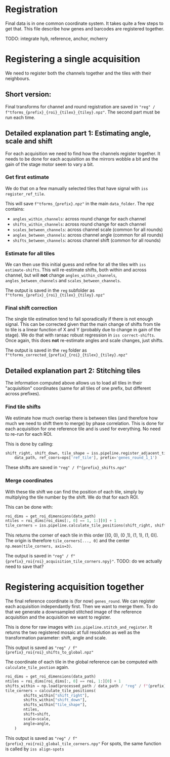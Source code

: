 # Registration

Final data is in one common coordinate system. It takes quite a few steps to get that.
This file describe how genes and barcodes are registered together. 

TODO: integrate hyb, reference, anchor, mcherry

# Registering a single acquisition

We need to register both the channels together and the tiles with their neighbours.

## Short version: 

Final transforms for channel and round registration are saved in 
`"reg" / f"tforms_{prefix}_{roi}_{tilex}_{tiley}.npz"`.
The second part must be run each time.

## Detailed explanation part 1: Estimating angle, scale and shift

For each acquisition we need to find how the channels register together. It needs to be
done for each acquisition as the mirrors wobble a bit and the gain of the stage motor 
seem to vary a bit.

### Get first estimate

We do that on a few manually selected tiles that have signal with
`iss register_ref_tile`.

This will save `f"tforms_{prefix}.npz"` in the main `data_folder`. The npz contains:

- `angles_within_channels`: across round change for each channel
- `shifts_within_channels`: across round change for each channel
- `scales_between_channels`: across channel scale (common for all rounds)
- `angles_between_channels`: across channel angle (common for all rounds)
- `shifts_between_channels`: across channel shift (common for all rounds)

### Estimate for all tiles

We can then use this initial guess and refine for all the tiles with 
`iss estimate-shifts`. This will re-estimate shifts, both within and across channel,
but will **not** change `angles_within_channels`, `angles_between_channels` and
`scales_between_channels`.

The output is saved in the `reg` subfolder as 
`f"tforms_{prefix}_{roi}_{tilex}_{tiley}.npz"`

### Final shift correction

The single tile estimation tend to fail sporadically if there is not enough signal. This
can be corrected given that the main change of shifts from tile to tile is a linear 
function of X and Y (probably due to change in gain of the stage). We do that with
ransac robust regression in `iss correct-shifts`. Once again, this does **not** 
re-estimate angles and scale changes, just shifts.

The output is saved in the ``reg`` folder as 
`f"tforms_corrected_{prefix}_{roi}_{tilex}_{tiley}.npz"`

## Detailed explanation part 2: Stitching tiles

The information computed above allows us to load all tiles in their "acquisition" 
coordinates (same for all tiles of one prefix, but different across prefixes).

### Find tile shifts

We estimate how much overlap there is between tiles (and therefore how much we need
to shift them to merge) by phase correlation. This is done for each acquisition for one
reference tile and is used for everything. No need to re-run for each ROI.

This is done by calling:
```python
shift_right, shift_down, tile_shape = iss.pipeline.register_adjacent_tiles(
    data_path, ref_coors=ops['ref_tile'], prefix='genes_round_1_1')
```

These shifts are saved in `"reg" / f"{prefix}_shifts.npz"`

### Merge coordinates

With these tile shift we can find the position of each tile, simply by multiplying the
tile number by the shift. We do that for each ROI.

This can be done with:

```python    
roi_dims = get_roi_dimensions(data_path)
ntiles = roi_dims[roi_dims[:, 0] == 1, 1:][0] + 1
tile_corners = iss.pipeline.calculate_tile_positions(shift_right, shift_down, tile_shape, ntiles)
```
This returns the corner of each tile in this order [(0, 0), (0 ,1), (1, 1), (1, 0)].
The origin is therefore `tile_corners[..., 0]` and the center 
`np.mean(tile_corners, axis=3)`.

The output is saved in `"reg" / f"{prefix}_roi{roi}_acquisition_tile_corners.npy}"`.
TODO: do we actually need to save that?

# Registering acquisition together

The final reference coordinate is (for now) `genes_round`. We can register each 
acquisition independantly first. Then we want to merge them. To do that we generate
a downsampled stitched image of the reference acquisition and the acquisition we want
to register.

This is done for raw images with `iss.pipeline.stitch_and_register`. It returns the 
two registered mosaic at full resolution as well as the transformation parameter: shift, 
angle and scale.

This output is saved as `"reg" / f"{prefix}_roi{roi}_shifts_to_global.npz"`

The coordinate of each tile in the global reference can be computed with 
`calculate_tile_postion` again. 

```python
roi_dims = get_roi_dimensions(data_path)
ntiles = roi_dims[roi_dims[:, 0] == roi, 1:][0] + 1
shifts_within = np.load(processed_path / data_path / "reg" / f"{prefix}_shifts.npz")
tile_corners = calculate_tile_positions(
        shifts_within["shift_right"],
        shifts_within["shift_down"],
        shifts_within["tile_shape"],
        ntiles,
        shift=shift,
        scale=scale,
        angle=angle,
    )
```

This output is saved as `"reg" / f"{prefix}_roi{roi}_global_tile_corners.npy"`
For spots, the same function is called by `iss align-spots`  

